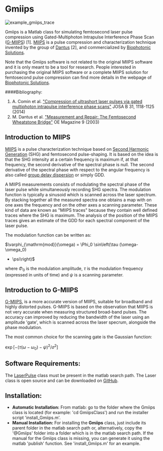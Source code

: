 Gmiips
========================================

![example_gmiips_trace](https://github.com/albeco/GatedMiips/blob/master/pictures/Gmiips.jpg)

Gmiips is a Matlab class for simulating femtosecond laser pulse
compression using
Gated-Multiphoton Intrapulse Interference Phase Scan
([G-MIIPS](http://dx.doi.org/10.1364/JOSAB.31.001118)) [1].
[MIIPS](https://en.wikipedia.org/wiki/Multiphoton_intrapulse_interference_phase_scan) is a pulse compression and characterization technique invented
by the group of
[Dantus](http://spie.org/x17798.xml) [2], and
commercialized by
[Biophotonic Solutions](http://www.biophotonicsolutions.com/about.php).

Note that the Gmiips software is not related to the original MIIPS
software and it is only meant to be a tool for research. People
interested in purchasing the original MIIPS software or a complete MIIPS
solution for femtosecond pulse compression can find more details in
the webpage of
[Biophotonic Solutions](http://www.biophotonicsolutions.com/about.php).

####Bibliography:

1) A. Comin et al. ["Compression of ultrashort laser pulses via gated multiphoton intrapulse interference phase scans"](http://dx.doi.org/10.1364/JOSAB.31.001118) JOSA B 31, 1118-1125 (2014)
2) M. Dantus et al. ["Measurement and Repair: The Femtosecond Wheatstone Bridge"](http://spie.org/x17798.xml) OE Magazine 9 (2003)

Introduction to MIIPS
----------------------------------------

[MIIPS](https://en.wikipedia.org/wiki/Multiphoton_intrapulse_interference_phase_scan)
is a pulse characterization technique based on
[Second Harmonic Generation](https://en.wikipedia.org/wiki/Second-harmonic_generation)
(SHG) and femtosecond pulse-shaping. It is based on the idea is that
the SHG intensity at a certain frequency is maximum if, at that
frequency, the second derivative of the spectral phase is null.
The second derivative of the spectral phase with respect to the
angular frequency is also called
[group delay dispersion](http://www.rp-photonics.com/group_delay_dispersion.html)
or simply GDD.

A MIIPS measurements consists of modulating the spectral phase of
the laser pulse while simultaneously recording SHG spectra. The
modulation function is typically a sinusoid which is scanned across
the laser spectrum. By stacking together all the measured spectra
one obtains a map with on one axes the frequency and on the other
axes a scanning parameter. These kind of data are known as "MIIPS
traces" because they contain well defined traces where the SHG is
maximum. The analysis of the position of the MIIPS traces gives an
estimate of the GDD for each spectral component of the laser pulse.

The modulation function can be written as:

$\varphi_{\mathrm{mod}}(\omega) = \Phi_0 \sin\left(\tau (\omega-\omega_0)
- \psi\right)$

where $\Phi_0$ is the modulation amplitude, $\tau$ is the
modulation frequency (expressed in units of time) and $\psi$ is a
scanning parameter.


Introduction to G-MIIPS
----------------------------------------

[G-MIIPS](https://www.osapublishing.org/josab/fulltext.cfm?uri=josab-31-5-1118&id=283564),
is a more accurate version of MIIPS, suitable for broadband and highly
distorted pulses.  G-MIIPS is based on the observation that MIIPS is
not very accurate when measuring structured broad-band pulses. The
accuracy can improved by reducing the bandwidth of the laser using an
amplitude 'gate', which is scanned across the laser specrum, alongside
the phase modulation.

The most common choice for the scanning gate is the Gaussian function:

$\exp\left[-\left(\tau (\omega-\omega_0) - \psi\right)^2 /
\sigma^2\right]$


Software Requirements:
----------------------------------------

The [LaserPulse](https://github.com/albeco/LaserPulseClass) class must
be present in the matlab search path. The Laser class is open source
and can be downloaded on
[GitHub](https://github.com/albeco/LaserPulseClass).

Installation:
----------------------------------------

 * **Automatic Installation:**
    From matlab: go to the folder where the Gmiips class is located
    (for example: 'cd GmiipsClass') and run the installer script 'install_Gmiips.m'.
 * **Manual Installation:** For installing the **Gmiips** class, just
     include its parent folder in the matlab search path or,
     alternatively, copy the '@Gmiips' folder into a folder which is
     in the matlab search path.  If the manual for the Gmiips class is
     missing, you can generate it using the matlab 'publish'
     function. See 'install_Gmiips.m' for an example.
